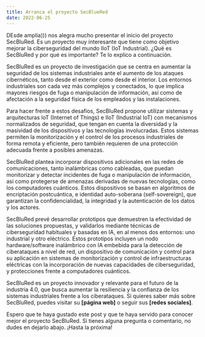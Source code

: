 ```yaml
---
title: Arranca el proyecto SecBlueRed
date: 2022-06-25
---
```


DEsde amplía))) nos alegra mucho presentar el inicio del proyecto SecBluRed. Es un proyecto muy interesante que tiene como objetivo mejorar la ciberseguridad del mundo IIoT (IoT Industrial). ¿Qué es SecBluRed y por qué es importante? Te lo explico a continuación.


<!--more-->

SecBluRed es un proyecto de investigación que se centra en aumentar la seguridad de los sistemas industriales ante el aumento de los ataques cibernéticos, tanto desde el exterior como desde el interior. Los entornos industriales son cada vez más complejos y conectados, lo que implica mayores riesgos de fuga o manipulación de información, así como de afectación a la seguridad física de los empleados y las instalaciones.

Para hacer frente a estos desafíos, SecBluRed propone utilizar sistemas y arquitecturas IoT (Internet of Things) e IIoT (Industrial IoT) con mecanismos normalizados de seguridad, que tengan en cuenta la diversidad y la masividad de los dispositivos y las tecnologías involucradas. Estos sistemas permiten la monitorización y el control de los procesos industriales de forma remota y eficiente, pero también requieren de una protección adecuada frente a posibles amenazas.

SecBluRed plantea incorporar dispositivos adicionales en las redes de comunicaciones, tanto inalámbricas como cableadas, que puedan monitorizar y detectar incidentes de fuga o manipulación de información, así como protegerse de amenazas derivadas de nuevas tecnologías, como los computadores cuánticos. Estos dispositivos se basan en algoritmos de encriptación postcuántica, e identidad auto-soberana (self-sovereign), que garantizan la confidencialidad, la integridad y la autenticación de los datos y los actores.

SecBluRed prevé desarrollar prototipos que demuestren la efectividad de las soluciones propuestas, y validarlos mediante técnicas de ciberseguridad habituales y basadas en IA, en al menos dos entornos: uno industrial y otro eléctrico. Estos prototipos incluyen un nodo hardware/software inalámbrico con IA embebida para la detección de ciberataques a nivel de red, un dispositivo de comunicación y control para su aplicación en sistemas de monitorización y control de infraestructuras eléctricas con la incorporación de nuevas capacidades de ciberseguridad, y protecciones frente a computadores cuánticos.

SecBluRed es un proyecto innovador y relevante para el futuro de la industria 4.0, que busca aumentar la resiliencia y la confianza de los sistemas industriales frente a los ciberataques. Si quieres saber más sobre SecBluRed, puedes visitar su **[página web]** o seguir sus **[redes sociales]**.

Espero que te haya gustado este post y que te haya servido para conocer mejor el proyecto SecBluRed. Si tienes alguna pregunta o comentario, no dudes en dejarlo abajo. ¡Hasta la próxima!
